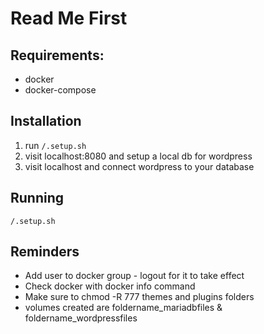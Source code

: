 # Read Me First

## Requirements:
* docker
* docker-compose

## Installation
1. run `/.setup.sh`
2. visit localhost:8080 and setup a local db for wordpress
3. visit localhost and connect wordpress to your database

## Running
`/.setup.sh`

## Reminders
* Add user to docker group - logout for it to take effect
* Check docker with docker info command
* Make sure  to chmod -R 777 themes and plugins folders
* volumes created are foldername_mariadbfiles & foldername_wordpressfiles
